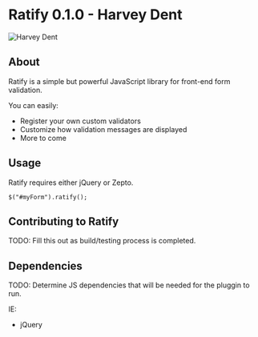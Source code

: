 # Ratify 0.1.0 - Harvey Dent

![Harvey Dent](http://1.bp.blogspot.com/_JrMAg7gZ5FQ/TM-ptahYisI/AAAAAAAAAVo/VzbsfgS1G78/s1600/bilydee.jpg "The Real Harvey Dent")

## About

Ratify is a simple but powerful JavaScript library for front-end form
validation.

You can easily:

+ Register your own custom validators
+ Customize how validation messages are displayed
+ More to come

## Usage

Ratify requires either jQuery or Zepto.

`$("#myForm").ratify();`

## Contributing to Ratify

TODO: Fill this out as build/testing process is completed.

## Dependencies

TODO: Determine JS dependencies that will be needed for the pluggin to run. 

IE: 

+ jQuery